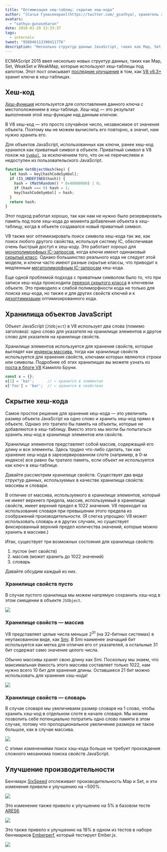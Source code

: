 ```yaml
---
title: "Оптимизация хеш-таблиц: скрытие хеш-кода"
author: "[Сатья Гунасекеран](https://twitter.com/_gsathya), хранитель хеш-кодов"
avatars:
  - "sathya-gunasekaran"
date: 2018-01-29 13:33:37
tags:
  - internals
tweet: "958046113390411776"
description: "Несколько структур данных JavaScript, таких как Map, Set, WeakSet и WeakMap, используют хеш-таблицы под капотом. Эта статья объясняет, как V8 v6.3 улучшает производительность хеш-таблиц."
---
```

ECMAScript 2015 ввел несколько новых структур данных, таких как Map, Set, WeakSet и WeakMap, которые используют хеш-таблицы под капотом. Этот пост описывает [последние улучшения](https://bugs.chromium.org/p/v8/issues/detail?id=6404) в том, как [V8 v6.3+](/blog/v8-release-63) хранит ключи в хеш-таблицах.

<!--truncate-->
## Хеш-код

[_Хеш-функция_](https://en.wikipedia.org/wiki/Hash_function) используется для сопоставления данного ключа с местоположением в хеш-таблице. _Хеш-код_ — это результат выполнения этой хеш-функции над данным ключом.

В V8 хеш-код — это просто случайное число, независимое от значения объекта. Поэтому мы не можем вычислить его повторно, а значит, нам нужно хранить его.

Для объектов JavaScript, использованных как ключи, ранее хеш-код хранился как приватный символ в объекте. Приватный символ в V8 похож на [`Symbol`](https://developer.mozilla.org/en-US/docs/Web/JavaScript/Reference/Global_Objects/Symbol), за исключением того, что он не перечисляем и недоступен из пользовательского JavaScript.

```js
function GetObjectHash(key) {
  let hash = key[hashCodeSymbol];
  if (IS_UNDEFINED(hash)) {
    hash = (MathRandom() * 0x40000000) | 0;
    if (hash === 0) hash = 1;
    key[hashCodeSymbol] = hash;
  }
  return hash;
}
```

Этот подход работал хорошо, так как нам не нужно было резервировать память под поле хеш-кода до момента добавления объекта в хеш-таблицу, когда в объекте создавался новый приватный символ.

V8 также мог оптимизировать поиск символа хеш-кода так же, как поиск любого другого свойства, используя систему IC, обеспечивая очень быстрый доступ к хеш-коду. Это работает хорошо для [монополиморфных IC-запросов](https://en.wikipedia.org/wiki/Inline_caching#Monomorphic_inline_caching), когда ключи имеют одинаковый [скрытый класс](/). Однако большинство реального кода не следует этой модели, и ключи часто имеют разные скрытые классы, что приводит к медленным [мегаполиморфным IC-запросам](https://en.wikipedia.org/wiki/Inline_caching#Megamorphic_inline_caching) хеш-кода.

Еще одной проблемой подхода с приватным символом было то, что при записи хеш-кода происходила [переход скрытого класса](/#fast-property-access) в ключевом объекте. Это приводило к слабой полиморфности кода не только для поиска хеш-кода, но также и для других свойств ключей и к [дезоптимизации](https://floitsch.blogspot.com/2012/03/optimizing-for-v8-inlining.html) оптимизированного кода.

## Хранилища объектов JavaScript

Объект JavaScript (`JSObject`) в V8 использует два слова (помимо заголовка): одно слово для указателя на хранилище элементов и другое слово для указателя на хранилище свойств.

Хранилище элементов используется для хранения свойств, которые выглядят как [индексы массива](https://tc39.es/ecma262/#sec-array-index), тогда как хранилище свойств используется для хранения свойств, ключами которых являются строки или символы. Подробнее об этих хранилищах вы можете узнать из [поста в блоге V8](/blog/fast-properties) Камилло Бруни.

```js
const x = {};
x[1] = 'bar';      // ← хранится в элементах
x['foo'] = 'bar';  // ← хранится в свойствах
```

## Скрытие хеш-кода

Самое простое решение для хранения хеш-кода — это увеличить размер объекта JavaScript на одно слово и хранить хеш-код прямо в объекте. Однако это тратило бы память на объекты, которые не добавляются в хеш-таблицу. Вместо этого мы могли бы попытаться хранить хеш-код в хранилище элементов или свойств.

Хранилище элементов представляет собой массив, содержащий его длину и все элементы. Здесь трудно что-либо сделать, так как хранение хеш-кода в зарезервированном слоте (например, в 0-м индексе) все равно бы тратило память, если объект не используется как ключ в хеш-таблице.

Давайте рассмотрим хранилище свойств. Существует два вида структур данных, используемых в качестве хранилища свойств: массивы и словари.

В отличие от массива, используемого в хранилище элементов, который не имеет верхнего предела, массив, используемый в хранилище свойств, имеет верхний предел в 1022 значения. V8 переходит на использование словаря при превышении этого предела из соображений производительности. (Я слегка упрощаю: V8 может использовать словарь и в других случаях, но существует фиксированный верхний предел количества значений, которые можно хранить в массиве.)

Итак, существует три возможных состояния для хранилища свойств:

1. пустое (нет свойств)
2. массив (может хранить до 1022 значений)
3. словарь

Давайте обсудим каждый из них.

### Хранилище свойств пусто

В случае пустого хранилища мы можем напрямую сохранить хэш-код в этом смещении в объекте `JSObject`.

![](/_img/hash-code/properties-backing-store-empty.png)

### Хранилище свойств — массив

V8 представляет целые числа меньше 2<sup>31</sup> (на 32-битных системах) в неупакованном виде, как [Smi](https://wingolog.org/archives/2011/05/18/value-representation-in-javascript-implementations). В Smi наименее значащий бит используется как метка для отличия его от указателей, а остальные 31 бит содержат само значение целого числа.

Обычно массивы хранят свою длину как Smi. Поскольку мы знаем, что максимальная ёмкость этого массива составляет только 1022, нам нужно всего 10 бит для хранения длины. Оставшиеся 21 бит можно использовать для хранения хэш-кода!

![](/_img/hash-code/properties-backing-store-array.png)

### Хранилище свойств — словарь

В случае словаря мы увеличиваем размер словаря на 1 слово, чтобы хранить хэш-код в отдельном слоте в начале словаря. Мы можем позволить себе потенциально потратить одно слово памяти в этом случае, потому что пропорциональное увеличение размера не такое большое, как в случае массива.

![](/_img/hash-code/properties-backing-store-dictionary.png)

С этими изменениями поиск хэш-кода больше не требует прохождения сложного механизма поиска свойств JavaScript.

## Улучшение производительности

Бенчмарк [SixSpeed](https://github.com/kpdecker/six-speed) отслеживает производительность Map и Set, и эти изменения привели к улучшению на ~500%.

![](/_img/hash-code/sixspeed.png)

Это изменение также привело к улучшению на 5% в базовом тесте [ARES6](https://webkit.org/blog/7536/jsc-loves-es6/).

![](/_img/hash-code/ares-6.png)

Это также привело к улучшению на 18% в одном из тестов в наборе бенчмарков [Emberperf](http://emberperf.eviltrout.com/), который тестирует Ember.js.

![](/_img/hash-code/emberperf.jpg)
